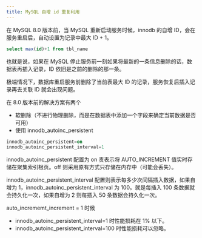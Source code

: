 ```yaml
---
title: MySQL 自增 id 重复利用
---
```


在 MySQL 8.0 版本前，当 MySQL 重新启动服务时候，innodb 的自增 ID，会在服务重启后，自动设置为记录中最大 ID + 1。
```SQL
select max(id)+1 from tbl_name
```

也就是说，如果在 MySQL 停止服务前一刻如果将最新的一条信息删除的话，数据表再插入记录，ID 依旧是之前的删除的那一条。

极端情况下，数据库重启服务前删除了当前表最大 ID 的记录，服务恢复后插入记录再去关联 ID 就会出现问题。

在 8.0 版本前的解决方案有两个
- 软删除（不进行物理删除，而是在数据表中添加一个字段来确定当前数据是否可用）
- 使用 innodb_autoinc_persistent
```SQL
innodb_autoinc_persistent=on
innodb_autoinc_persistent_interval=1
```

innodb_autoinc_persistent 配置为 on 责表示将 AUTO_INCREMENT 值实时存储在聚集索引根页。off 则采用原有方式只存储在内存中（可能会丢失）。

innodb_autoinc_persistent_interval 配置则表示每多少次间隔插入数据，如果自增为 1，innodb_autoinc_persistent_interval 为 100。就是每插入 100 条数据就会持久化一次，如果自增为 2 则每插入 50 条数据会持久化一次。

auto_incrememt_increment = 1 时候
- innodb_autoinc_persistent_interval=1 时性能损耗在 1% 以下。
- innodb_autoinc_persistent_interval=100 时性能损耗可以忽略。